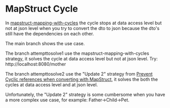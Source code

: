# MapStruct Cycle

In [mapstruct-mapping-with-cycles](https://github.com/mapstruct/mapstruct-examples/tree/master/mapstruct-mapping-with-cycles) the cycle stops at data access level but not at json level when you try to convert the dto to json because the dto's still have the dependencies on each other.

The main branch shows the use case.

The branch attempttosolve1 use the mapstruct-mapping-with-cycles strategy, it solves the cycle at data access level but not at json level. Try: http://localhost:8080/mother

The branch attempttosolve2 use the "Update 2" strategy from [Prevent Cyclic references when converting with MapStruct](https://stackoverflow.com/questions/36223752/prevent-cyclic-references-when-converting-with-mapstruct), it solves the both the cycles at data access level and at json level.

Unfortunately, the "Update 2" strategy is some cumbersome when you have a more complex use case, for example: Father->Child->Pet.